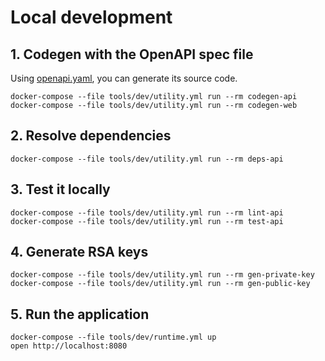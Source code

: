 # Local development

## 1. Codegen with the OpenAPI spec file

Using [openapi.yaml](https://github.com/rescale-labs/scaleshift/blob/master/spec/openapi.yaml), you can generate its source code.

```console
docker-compose --file tools/dev/utility.yml run --rm codegen-api
docker-compose --file tools/dev/utility.yml run --rm codegen-web
```

## 2. Resolve dependencies

```console
docker-compose --file tools/dev/utility.yml run --rm deps-api
```

## 3. Test it locally

```console
docker-compose --file tools/dev/utility.yml run --rm lint-api
docker-compose --file tools/dev/utility.yml run --rm test-api
```

## 4. Generate RSA keys

```console
docker-compose --file tools/dev/utility.yml run --rm gen-private-key
docker-compose --file tools/dev/utility.yml run --rm gen-public-key
```

## 5. Run the application

```console
docker-compose --file tools/dev/runtime.yml up
open http://localhost:8080
```
